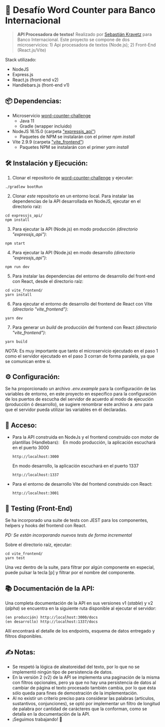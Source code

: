 # 🚀 Desafío Word Counter para Banco Internacional

> **API Procesadora de textos!**
> Realizado por [Sebastián Kravetz](mailto:sebastiankravetz@icloud.com) para Banco Internacional. Este proyecto se compone de dos microservicios: 1) Api procesadora de textos (Node.js); 2) Front-End (React.js/Vite)

Stack utilizado:

- NodeJS
- Express.js
- React.js (front-end v2)
- Handlebars.js (front-end v1)

## 📦 Dependencias:

- Microservicio [word-counter-challenge](https://github.com/bi-lriveros/word-counter-challenge/)
  - Java 11
  - Gradle (wrapper incluido)
- NodeJS 16.15.0 (carpeta ["expressjs_api"](https://github.com/wwiiddeeweb/bint_word-counter-challenge/tree/main/expressjs_api))
  - Paquetes de NPM se instalarán con el primer _npm install_
- Vite 2.9.9 (carpeta ["vite_frontend"](https://github.com/wwiiddeeweb/bint_word-counter-challenge/tree/main/vite_frontend))
  - Paquetes NPM se instalarán con el primer _yarn install_

## 🛠 Instalación y Ejecución:

1. Clonar el repositorio de [word-counter-challenge](https://github.com/bi-lriveros/word-counter-challenge/) y ejecutar:

```
./gradlew bootRun
```

2. Clonar _este_ repositorio en un entorno local. Para instalar las dependencias de la API desarrollada en NodeJS, ejecutar en el directorio raíz:

```
cd expressjs_api/
npm install
```

3. Para ejecutar la API (Node.js) en modo producción _(directorio "expressjs_api")_:

```
npm start
```

4. Para ejecutar la API (Node.js) en modo desarrollo _(directorio "expressjs_api")_:

```
npm run dev
```

5. Para instalar las dependencias del entorno de desarrollo del front-end con React, desde el directorio raíz:

```
cd vite_frontend/
yarn install
```

6. Para ejecutar el entorno de desarrollo del frontend de React con Vite _(directorio "vite_frontend")_:

```
yarn dev
```

7. Para generar un _build_ de producción del frontend con React _(directorio "vite_frontend")_:

```
yarn build
```

_NOTA_: Es muy importante que tanto el microservicio ejecutado en el paso 1 como el servidor ejecutado en el paso 3 corran de forma paralela, ya que se comunican entre sí.

## ⚙️ Configuración:

Se ha proporcionado un archivo _.env.example_ para la configuración de las variables de entorno, en este proyecto en específico para la configuración de los puertos de escucha del servidor de acuerdo al modo de ejecución (producción ó desarrollo), se sugiere renombrar este archivo a .env para que el servidor pueda utilizar las variables en él declaradas.

## 🔐 Acceso:

- Para la API construida en NodeJs y el frontend construido con motor de plantillas (Handlebars):
  &nbsp;
  En modo producción, la aplicación escuchará en el puerto 3000

  ```
  http://localhost:3000
  ```

  En modo desarrollo, la aplicación escuchará en el puerto 1337

  ```
  http://localhost:1337
  ```

- Para el entorno de desarrollo Vite del frontend construido con React:
  &nbsp;
  ```
  http://localhost:3001
  ```

## 🧪 Testing (Front-End)

Se ha incorporado una suite de tests con JEST para los componentes, helpers y hooks del frontend con React.

_PD: Se están incorporando nuevos tests de forma incremental_

Sobre el directorio raíz, ejecutar:

```
cd vite_frontend/
yarn test
```

Una vez dentro de la suite, para filtrar por algún componente en especial, puede pulsar la tecla [p] y filtrar por el nombre del componente.

## 📚 Documentación de la API:

Una completa documentación de la API en sus versiones v1 (_stable_) y v2 (_alpha_) se encuentra en la siguiente ruta disponible al ejecutar el servidor:

```
(en producción) http://localhost:3000/docs
(en desarrollo) http://localhost:1337/docs
```

Allí encontrará el detalle de los endpoints, esquema de datos entregado y filtros disponibles.

## ✍️ Notas:

- Se respetó la lógica de aleatoreidad del texto, por lo que no se implementó ningún tipo de persistencia de datos.
- En la versión 2 (v2) de la API se implementa una paginación de la misma con filtros opcionales, pero ya que no hay una persistencia de datos al cambiar de página el texto procesado también cambia, por lo que ésta sólo queda para fines de demostración de la implementación.
- Al no existir un criterio preciso para considerar las palabras (articulos, sustantivos, conjunciones), se optó por implementar un filtro de longitud de palabra por cantidad de carácteres que la conforman, como se detalla en la documentación de la API.
- ¡Seguimos trabajando! 🤘
